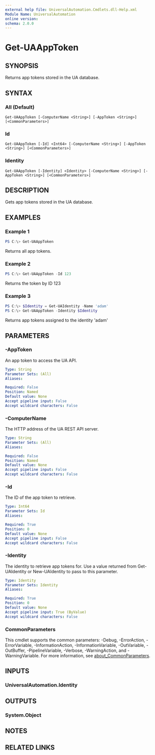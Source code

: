 ```yaml
---
external help file: UniversalAutomation.Cmdlets.dll-Help.xml
Module Name: UniversalAutomation
online version:
schema: 2.0.0
---
```


# Get-UAAppToken

## SYNOPSIS

Returns app tokens stored in the UA database. 

## SYNTAX

### All (Default)
```
Get-UAAppToken [-ComputerName <String>] [-AppToken <String>] [<CommonParameters>]
```

### Id
```
Get-UAAppToken [-Id] <Int64> [-ComputerName <String>] [-AppToken <String>] [<CommonParameters>]
```

### Identity
```
Get-UAAppToken [-Identity] <Identity> [-ComputerName <String>] [-AppToken <String>] [<CommonParameters>]
```

## DESCRIPTION

Gets app tokens stored in the UA database. 

## EXAMPLES

### Example 1
```powershell
PS C:\> Get-UAAppToken 
```

Returns all app tokens.

### Example 2
```powershell
PS C:\> Get-UAAppToken -Id 123
```

Returns the token by ID 123

### Example 3
```powershell
PS C:\> $Identity = Get-UAIdentity -Name 'adam'
PS C:\> Get-UAAppToken -Identity $Identity
```

Returns app tokens assigned to the identity 'adam'

## PARAMETERS

### -AppToken

An app token to access the UA API. 

```yaml
Type: String
Parameter Sets: (All)
Aliases:

Required: False
Position: Named
Default value: None
Accept pipeline input: False
Accept wildcard characters: False
```

### -ComputerName
The HTTP address of the UA REST API server.

```yaml
Type: String
Parameter Sets: (All)
Aliases:

Required: False
Position: Named
Default value: None
Accept pipeline input: False
Accept wildcard characters: False
```

### -Id
The ID of the app token to retrieve. 

```yaml
Type: Int64
Parameter Sets: Id
Aliases:

Required: True
Position: 0
Default value: None
Accept pipeline input: False
Accept wildcard characters: False
```

### -Identity
The identity to retrieve app tokens for. Use a value returned from Get-UAIdentity or New-UAIdentity to pass to this parameter. 

```yaml
Type: Identity
Parameter Sets: Identity
Aliases:

Required: True
Position: 0
Default value: None
Accept pipeline input: True (ByValue)
Accept wildcard characters: False
```

### CommonParameters
This cmdlet supports the common parameters: -Debug, -ErrorAction, -ErrorVariable, -InformationAction, -InformationVariable, -OutVariable, -OutBuffer, -PipelineVariable, -Verbose, -WarningAction, and -WarningVariable. For more information, see [about_CommonParameters](http://go.microsoft.com/fwlink/?LinkID=113216).

## INPUTS

### UniversalAutomation.Identity

## OUTPUTS

### System.Object
## NOTES

## RELATED LINKS
